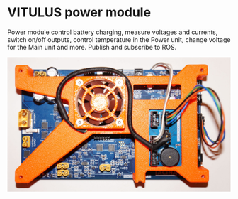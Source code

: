 # VITULUS power module 

Power module control battery charging, measure voltages and currents, switch on/off outputs, control temperature in the Power unit, change voltage for the Main unit and more. Publish and subscribe to ROS.


![alt](https://github.com/lacina-dev/powermodulev3_1/blob/master/DSC03553.JPG?raw=true)